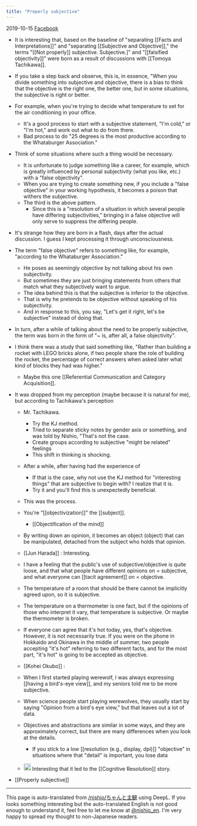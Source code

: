 ```yaml
---
title: "Properly subjective"
---
```


2019-10-15
[Facebook](https://www.facebook.com/nishiohirokazu/posts/10219482942200743)
- It is interesting that, based on the baseline of "separating [[Facts and Interpretations]]" and "separating [[Subjective and Objective]]," the terms "[[Not properly]] subjective. Subjective.]" and "[[falsified objectivity]]" were born as a result of discussions with [[Tomoya Tachikawa]].
- If you take a step back and observe, this is, in essence, "When you divide something into subjective and objective, there is a bias to think that the objective is the right one, the better one, but in some situations, the subjective is right or better.
- For example, when you're trying to decide what temperature to set for the air conditioning in your office.
    - It's a good process to start with a subjective statement, "I'm cold," or "I'm hot," and work out what to do from there.
    - Bad process to do "25 degrees is the most productive according to the Whataburger Association."
- Think of some situations where such a thing would be necessary.
    - It is unfortunate to judge something like a career, for example, which is greatly influenced by personal subjectivity (what you like, etc.) with a "false objectivity".
    - When you are trying to create something new, if you include a "false objective" in your working hypothesis, it becomes a poison that withers the subjective.
    - The third is the above pattern.
        - Since this is a "resolution of a situation in which several people have differing subjectivities," bringing in a false objective will only serve to suppress the differing people.

- It's strange how they are born in a flash, days after the actual discussion. I guess I kept processing it through unconsciousness.
- The term "false objective" refers to something like, for example, "according to the Whataburger Association."
    - He poses as seemingly objective by not talking about his own subjectivity.
    - But sometimes they are just bringing statements from others that match what they subjectively want to argue.
    - The idea behind this is that the subjective is inferior to the objective.
    - That is why he pretends to be objective without speaking of his subjectivity.
    - And in response to this, you say, "Let's get it right, let's be subjective" instead of doing that.
- In turn, after a while of talking about the need to be properly subjective, the term was born in the form of "~ is, after all, a false objectivity".

- I think there was a study that said something like, "Rather than building a rocket with LEGO bricks alone, if two people share the role of building the rocket, the percentage of correct answers when asked later what kind of blocks they had was higher."
    - Maybe this one [[Referential Communication and Category Acquisition]].

- It was dropped from my perception (maybe because it is natural for me), but according to Tachikawa's perception
    - Mr. Tachikawa.
        - Try the KJ method.
        - Tried to separate sticky notes by gender axis or something, and was told by Nishio, "That's not the case.
        - Create groups according to subjective "might be related" feelings
        - This shift in thinking is shocking.
    - After a while, after having had the experience of
        - If that is the case, why not use the KJ method for "interesting things" that are subjective to begin with? I realize that it is.
        - Try it and you'll find this is unexpectedly beneficial.
    - This was the process.

    - You're "[[objectivization]]" the [[subject]].
        - [[Objectification of the mind]]
    - By writing down an opinion, it becomes an object (object) that can be manipulated, detached from the subject who holds that opinion.

    - [[Jun Harada]] : Interesting.
    - I have a feeling that the public's use of subjective/objective is quite loose, and that what people have different opinions on = subjective, and what everyone can [[tacit agreement]] on = objective.
    - The temperature of a room that should be there cannot be implicitly agreed upon, so it is subjective.
    - The temperature on a thermometer is one fact, but if the opinions of those who interpret it vary, that temperature is subjective. Or maybe the thermometer is broken.
    - If everyone can agree that it's hot today, yes, that's objective. However, it is not necessarily true. If you were on the phone in Hokkaido and Okinawa in the middle of summer, two people accepting "it's hot" referring to two different facts, and for the most part, "it's hot" is going to be accepted as objective.

    - [[Kohei Okubo]] :
    - When I first started playing werewolf, I was always expressing [[having a bird's-eye view]], and my seniors told me to be more subjective.
    - When science people start playing werewolves, they usually start by saying "Opinion from a bird's eye view," but that leaves out a lot of data.
    - Objectives and abstractions are similar in some ways, and they are approximately correct, but there are many differences when you look at the details.
        - If you stick to a low [[resolution (e.g., display, dpi)]] "objective" in situations where that "detail" is important, you lose data
    - <img src='https://scrapbox.io/api/pages/nishio-en/nishio/icon' alt='nishio.icon' height="19.5"/>  Interesting that it led to the [[Cognitive Resolution]] story.

- [[Properly subjective]]

---
This page is auto-translated from [/nishio/ちゃんと主観](https://scrapbox.io/nishio/ちゃんと主観) using DeepL. If you looks something interesting but the auto-translated English is not good enough to understand it, feel free to let me know at [@nishio_en](https://twitter.com/nishio_en). I'm very happy to spread my thought to non-Japanese readers.